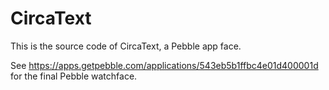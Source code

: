 CircaText
=========

This is the source code of CircaText, a Pebble app face.

See https://apps.getpebble.com/applications/543eb5b1ffbc4e01d400001d for the final Pebble watchface.
